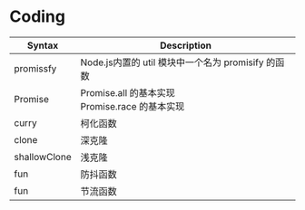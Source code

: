# Coding
| Syntax      | Description |
| ----------- | ----------- |
| promissfy      | Node.js内置的 util 模块中一个名为 promisify 的函数       |
| Promise   | Promise.all 的基本实现 <br> Promise.race 的基本实现      |
| curry | 柯化函数 |
| clone | 深克隆 |
| shallowClone | 浅克隆 |
| fun | 防抖函数 |
| fun | 节流函数 |

